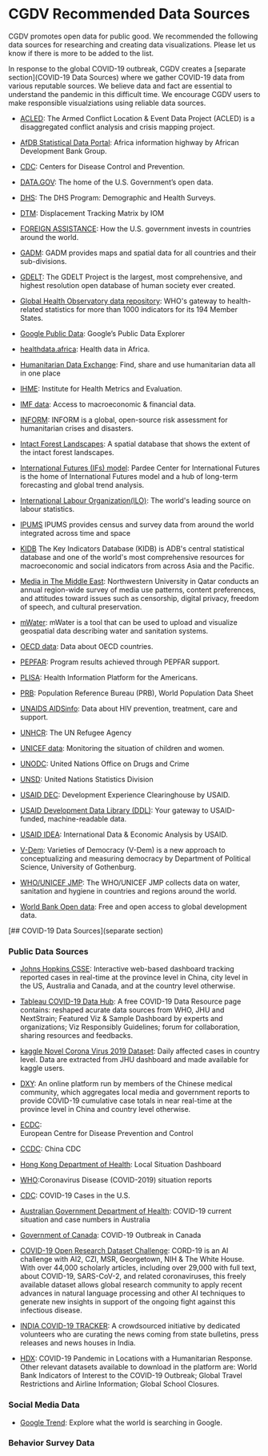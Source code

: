 # CGDV Recommended Data Sources

CGDV promotes open data for public good. We recommended the following data sources for researching and creating data visualizations. Please let us know if there is more to be added to the list.

In response to the global COVID-19 outbreak, CGDV creates a [separate section](COVID-19 Data Sources) where we gather COVID-19 data from various reputable sources. We believe data and fact are essential to understand the pandemic in this difficult time. We encourage CGDV users to make responsible visualziations using reliable data sources.

* [ACLED](https://www.acleddata.com/): The Armed Conflict Location & Event Data Project (ACLED) is a disaggregated conflict analysis and crisis mapping project.

* [AfDB Statistical Data Portal](http://dataportal.opendataforafrica.org/): Africa information highway by African Development Bank Group.

* [CDC](https://data.cdc.gov/): Centers for Disease Control and Prevention.

* [DATA.GOV](https://www.data.gov/): The home of the U.S. Government’s open data.

* [DHS](https://dhsprogram.com/Data/): The DHS Program: Demographic and Health Surveys.

* [DTM](https://www.globaldtm.info/): Displacement Tracking Matrix by IOM

* [FOREIGN ASSISTANCE](https://foreignassistance.gov/): How the U.S. government invests in countries around the world.

* [GADM](https://gadm.org/): GADM provides maps and spatial data for all countries and their sub-divisions.

* [GDELT](https://www.gdeltproject.org/data.html): The GDELT Project is the largest, most comprehensive, and highest resolution open database of human society ever created.

* [Global Health Observatory data repository](http://apps.who.int/gho/data/node.home): WHO's gateway to health-related statistics for more than 1000 indicators for its 194 Member States.


* [Google Public Data](https://www.google.com/publicdata/directory): Google’s Public Data Explorer

* [healthdata.africa](http://healthdata.africa/): Health data in Africa.

* [Humanitarian Data Exchange](https://data.humdata.org/): Find, share and use humanitarian data all in one place

* [IHME](http://www.healthdata.org/): Institute for Health Metrics and Evaluation.

* [IMF data](https://data.imf.org/): Access to macroeconomic & financial data.

* [INFORM](http://www.inform-index.org/): INFORM is a global, open-source risk assessment for humanitarian crises and disasters. 

* [Intact Forest Landscapes](http://www.intactforests.org/data.ifl.html): A spatial database that shows the extent of the intact forest landscapes.

* [International Futures (IFs) model](https://pardee.du.edu/access-ifs): Pardee Center for International Futures is the home of International Futures model and a hub of long-term forecasting and global trend analysis.

* [International Labour Organization(ILO)](https://www.ilo.org/global/statistics-and-databases/lang--en/index.htm): The world's leading source on labour statistics.

* [IPUMS](https://www.ipums.org/) IPUMS provides census and survey data from around the world integrated across time and space

* [KIDB](https://kidb.adb.org/kidb/) The Key Indicators Database (KIDB) is ADB's central statistical database and one of the world's most comprehensive resources for macroeconomic and social indicators from across Asia and the Pacific.

* [Media in The Middle East](http://www.mideastmedia.org/): Northwestern University in Qatar conducts an annual region-wide survey of media use patterns, content preferences, and attitudes toward issues such as censorship, digital privacy, freedom of speech, and cultural preservation.

* [mWater](https://portal.mwater.co/#/entities): mWater is a tool that can be used to upload and visualize geospatial data describing water and sanitation systems.

* [OECD data](https://data.oecd.org/): Data about OECD countries.

* [PEPFAR](https://data.pepfar.gov/): Program results achieved through PEPFAR support.

* [PLISA](http://www.paho.org/data/index.php/en/): Health Information Platform for the Americans.

* [PRB](https://www.prb.org/): Population Reference Bureau (PRB), World Population Data Sheet

* [UNAIDS AIDSinfo](http://aidsinfo.unaids.org/): Data about HIV prevention, treatment, care and support. 

* [UNHCR](https://www.unhcr.org/en-us/data.html): The UN Refugee Agency

* [UNICEF data](https://data.unicef.org/): Monitoring the situation of children and women.

* [UNODC](https://dataunodc.un.org/): United Nations Office on Drugs and Crime 

* [UNSD](https://unstats.un.org/home/): United Nations Statistics Division

* [USAID DEC](https://dec.usaid.gov/dec/home/Default.aspx): Development Experience Clearinghouse by USAID.

* [USAID Development Data Library (DDL)](https://data.usaid.gov/): Your gateway to USAID-funded, machine-readable data.

* [USAID IDEA](https://idea.usaid.gov/): International Data & Economic Analysis by USAID.

* [V-Dem](https://www.v-dem.net/en/): Varieties of Democracy (V-Dem) is a new approach to conceptualizing and measuring democracy by Department of Political Science, University of Gothenburg.

* [WHO/UNICEF JMP](https://washdata.org/data): The WHO/UNICEF JMP collects data on water, sanitation and hygiene in countries and regions around the world.

* [World Bank Open data](https://data.worldbank.org/): Free and open access to global development data.

[## COVID-19 Data Sources](separate section)

### Public Data Sources
* [Johns Hopkins CSSE](https://systems.jhu.edu/research/public-health/ncov/): Interactive web-based dashboard tracking reported cases in real-time at the province level in China, city level in the US, Australia and Canada, and at the country level otherwise.

* [Tableau COVID-19 Data Hub](https://www.tableau.com/covid-19-coronavirus-data-resources): A free COVID-19 Data Resource page contains: reshaped acurate data sources from WHO, JHU and NextStrain; Featured Viz & Sample Dashboard by experts and organizations; Viz Responsibly Guidelines; forum for collaboration, sharing resources and feedbacks. 

* [kaggle Novel Corona Virus 2019 Dataset](https://www.kaggle.com/sudalairajkumar/novel-corona-virus-2019-dataset): Daily affected cases in country level. Data are extracted from JHU dashboard and made available for kaggle users. 

* [DXY](https://ncov.dxy.cn/ncovh5/view/pneumonia): An online platform run by members of the Chinese medical community, which aggregates local media and government reports to provide COVID-19 cumulative case totals in near real-time at the province level in China and country level otherwise.

* [ECDC](https://www.ecdc.europa.eu/en/geographical-distribution-2019-ncov-cases): 	
European Centre for Disease Prevention and Control

* [CCDC](http://weekly.chinacdc.cn/news/TrackingtheEpidemic.htm): China CDC

* [Hong Kong Department of Health](https://www.coronavirus.gov.hk/eng/index.html): Local Situation Dashboard

* [WHO](https://www.who.int/emergencies/diseases/novel-coronavirus-2019/situation-reports):Coronavirus Disease (COVID-2019) situation reports

* [CDC](https://www.cdc.gov/coronavirus/2019-ncov/index.html): COVID-19 Cases in the U.S.

* [Australian Government Department of Health](https://www.health.gov.au/news/health-alerts/novel-coronavirus-2019-ncov-health-alert/coronavirus-covid-19-current-situation-and-case-numbers): COVID-19 current situation and case numbers in Australia

* [Government of Canada](https://www.canada.ca/en/public-health/services/diseases/2019-novel-coronavirus-infection/symptoms.html): COVID-19 Outbreak in Canada

* [COVID-19 Open Research Dataset Challenge](https://www.kaggle.com/allen-institute-for-ai/CORD-19-research-challenge#metadata.csv): CORD-19 is an AI challenge with AI2, CZI, MSR, Georgetown, NIH & The White House. With over 44,000 scholarly articles, including over 29,000 with full text, about COVID-19, SARS-CoV-2, and related coronaviruses, this freely available dataset allows global research community to apply recent advances in natural language processing and other AI techniques to generate new insights in support of the ongoing fight against this infectious disease.

* [INDIA COVID-19 TRACKER](https://www.covid19india.org/): A crowdsourced initiative by dedicated volunteers who are curating the news coming from state bulletins, press releases and news houses in India.

* [HDX](https://data.humdata.org/event/covid-19): COVID-19 Pandemic in Locations with a Humanitarian Response. Other relevant datasets available to download in the platform are: World Bank Indicators of Interest to the COVID-19 Outbreak; Global Travel Restrictions and Airline Information; Global School Closures.

### Social Media Data 
* [Google Trend](https://trends.google.com/trends/?geo=US): Explore what the world is searching in Google. 


### Behavior Survey Data
